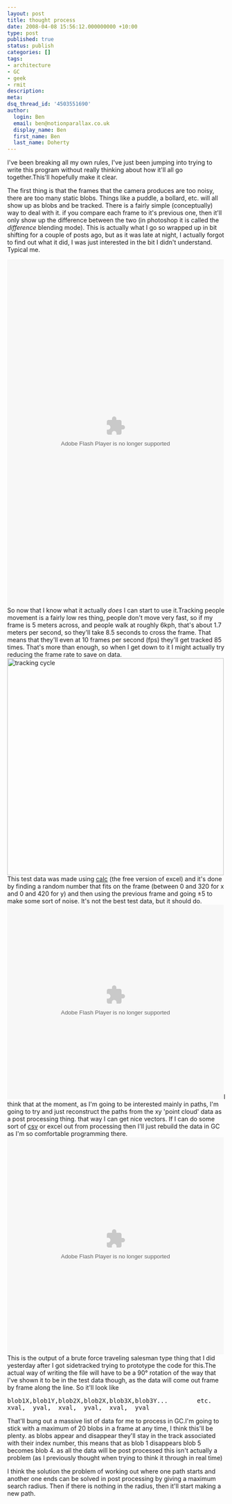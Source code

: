 ```yaml
---
layout: post
title: thought process
date: 2008-04-08 15:56:12.000000000 +10:00
type: post
published: true
status: publish
categories: []
tags:
- architecture
- GC
- geek
- rmit
description:
meta:
dsq_thread_id: '4503551690'
author:
  login: Ben
  email: ben@notionparallax.co.uk
  display_name: Ben
  first_name: Ben
  last_name: Doherty
---
```

<p>I've been breaking all my own rules, I've just been jumping into trying to write this program without really thinking about how it'll all go together.This'll hopefully make it clear.</p>
<p>The first thing is that the frames that the camera produces are too noisy, there are too many static blobs. Things like a puddle, a bollard, etc. will all show up as blobs and be tracked. There is a fairly simple (conceptually) way to deal with it. if you compare each frame to it's previous one, then it'll only show up the difference between the two (in photoshop it is called the <em>difference</em> blending mode). This is actually what I go so wrapped up in bit shifting for a couple of posts ago, but as it was late at night, I actually forgot to find out what it did, I was just interested in the bit I didn't understand. Typical me.<!--more--></p>
<p><embed src="Images/Antipodes/frame-comparison.swf" type="application/x-shockwave-flash" pluginspage="http://www.macromedia.com/shockwave/download/" height="800" width="500"></embed><br />
So now that I know what it actually <em>does</em> I can start to use it.Tracking people movement is a fairly low res thing, people don't move very fast, so if my frame is 5 meters across, and people walk at roughly 6kph, that's about 1.7 meters per second, so they'll take 8.5 seconds to cross the frame. That means that they'll even at 10 frames per second (fps) they'll get tracked 85 times. That's more than enough, so when I get down to it I might actually try reducing the frame rate to save on data.<br />
<img src="{{ site.baseurl }}/assets/trackign-cycles.png" alt="tracking cycle" align="middle" width="500" /><br />
This test data was made using <a href="http://en.wikipedia.org/wiki/OpenOffice.org_Calc" target="_blank">calc</a> (the free version of excel) and it's done by finding a random number that fits on the frame (between 0 and 320 for x and 0 and 420 for y) and then using the previous frame and going ±5 to make some sort of noise. It's not the best test data, but it should do.  <embed src="Images/Antipodes/generateded-test-data.swf" type="application/x-shockwave-flash" pluginspage="http://www.macromedia.com/shockwave/download/" height="448" width="500"></embed>I think that at the moment, as I'm going to be interested mainly in paths, I'm going to try and just reconstruct the paths from the xy 'point cloud' data as a post processing thing. that way I can get nice vectors. If I can do some sort of <a href="http://en.wikipedia.org/wiki/Comma-separated_values">csv</a> or excel out from processing then I'll just rebuild the data in GC as I'm so comfortable programming there.  <embed src="Images/Antipodes/salesman.swf" type="application/x-shockwave-flash" pluginspage="http://www.macromedia.com/shockwave/download/" height="500" width="500"></embed>This is the output of a brute force traveling salesman type thing that I did yesterday after I got sidetracked trying to prototype the code for this.The actual  way of writing the file will have to be a 90° rotation of the way that I've shown it to be in the test data though, as the data will come out frame by frame along the line. So it'll look like</p>
<pre>blob1X,blob1Y,blob2X,blob2X,blob3X,blob3Y...        etc.
xval,  yval,  xval,  yval,  xval,  yval</pre>
<p>That'll bung out a massive list of data for me to process in GC.I'm going to stick with a maximum of 20 blobs in a frame at any time, I think this'll be plenty. as blobs appear and disappear they'll stay in the track associated with their index number, this means that as blob 1 disappears blob 5 becomes blob 4. as all the data will be post processed this isn't actually a problem (as I previously thought when trying to think it through in real time)</p>
<p>I think the solution the problem of working out where one path starts and another one ends can be solved in post processing by giving a maximum search radius. Then if there is nothing in the radius, then it'll start making a new path.</p>

